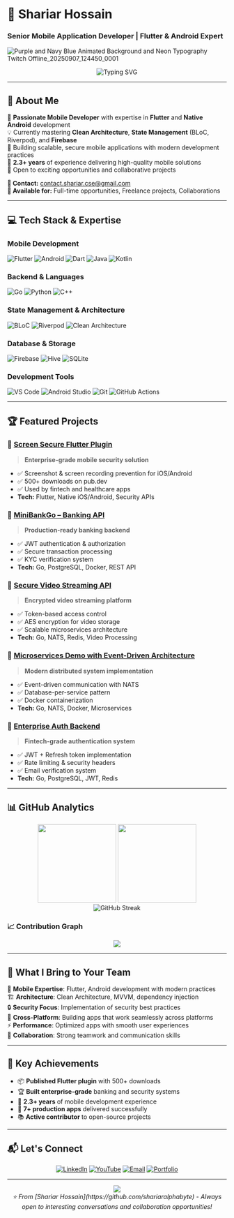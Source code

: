 # 👋 Shariar Hossain
### Senior Mobile Application Developer | Flutter & Android Expert

![Purple and Navy Blue Animated Background and Neon Typography Twitch Offline_20250907_124450_0001](https://github.com/user-attachments/assets/03e5916a-fca9-46d6-9a39-6227646eff74)


<div align="center">
  <img src="https://readme-typing-svg.herokuapp.com?font=Fira+Code&size=22&pause=1000&color=0099FF&center=true&vCenter=true&width=600&lines=Mobile+App+Developer+%7C+Flutter+Expert;Android+%7C+Go+Backend+Developer;Building+Scalable+Mobile+Solutions;Always+Learning+New+Technologies" alt="Typing SVG" />
</div>

---

## 🚀 About Me

🎯 **Passionate Mobile Developer** with expertise in **Flutter** and **Native Android** development  
💡 Currently mastering **Clean Architecture**, **State Management** (BLoC, Riverpod), and **Firebase**  
🔧 Building scalable, secure mobile applications with modern development practices  
📱 **2.3+ years** of experience delivering high-quality mobile solutions  
🌟 Open to exciting opportunities and collaborative projects  

**📧 Contact:** [contact.shariar.cse@gmail.com](mailto:contact.shariar.cse@gmail.com)  
**💼 Available for:** Full-time opportunities, Freelance projects, Collaborations

---

## 💻 Tech Stack & Expertise

### Mobile Development
![Flutter](https://img.shields.io/badge/Flutter-02569B?style=for-the-badge&logo=flutter&logoColor=white)
![Android](https://img.shields.io/badge/Android-3DDC84?style=for-the-badge&logo=android&logoColor=white)
![Dart](https://img.shields.io/badge/Dart-0175C2?style=for-the-badge&logo=dart&logoColor=white)
![Java](https://img.shields.io/badge/Java-ED8B00?style=for-the-badge&logo=openjdk&logoColor=white)
![Kotlin](https://img.shields.io/badge/Kotlin-7F52FF?style=for-the-badge&logo=kotlin&logoColor=white)

### Backend & Languages
![Go](https://img.shields.io/badge/Go-00ADD8?style=for-the-badge&logo=go&logoColor=white)
![Python](https://img.shields.io/badge/Python-3776AB?style=for-the-badge&logo=python&logoColor=white)
![C++](https://img.shields.io/badge/C++-00599C?style=for-the-badge&logo=c%2B%2B&logoColor=white)

### State Management & Architecture
![BLoC](https://img.shields.io/badge/BLoC-1976D2?style=for-the-badge&logo=dart&logoColor=white)
![Riverpod](https://img.shields.io/badge/Riverpod-FF6B35?style=for-the-badge&logo=dart&logoColor=white)
![Clean Architecture](https://img.shields.io/badge/Clean_Architecture-4CAF50?style=for-the-badge&logo=android&logoColor=white)

### Database & Storage
![Firebase](https://img.shields.io/badge/Firebase-FFCA28?style=for-the-badge&logo=firebase&logoColor=black)
![Hive](https://img.shields.io/badge/Hive-FFC107?style=for-the-badge&logo=hive&logoColor=black)
![SQLite](https://img.shields.io/badge/SQLite-07405E?style=for-the-badge&logo=sqlite&logoColor=white)

### Development Tools
![VS Code](https://img.shields.io/badge/VS_Code-007ACC?style=for-the-badge&logo=visual-studio-code&logoColor=white)
![Android Studio](https://img.shields.io/badge/Android_Studio-3DDC84?style=for-the-badge&logo=android-studio&logoColor=white)
![Git](https://img.shields.io/badge/Git-F05032?style=for-the-badge&logo=git&logoColor=white)
![GitHub Actions](https://img.shields.io/badge/GitHub_Actions-2088FF?style=for-the-badge&logo=github-actions&logoColor=white)

---

## 🏆 Featured Projects

### 🔐 [Screen Secure Flutter Plugin](https://github.com/shariaralphabyte/screen_secure)
> **Enterprise-grade mobile security solution**
- ✅ Screenshot & screen recording prevention for iOS/Android  
- ✅ 500+ downloads on pub.dev  
- ✅ Used by fintech and healthcare apps  
- **Tech:** Flutter, Native iOS/Android, Security APIs

### 🏦 [MiniBankGo – Banking API](https://github.com/shariaralphabyte/minibank-go.git)
> **Production-ready banking backend**
- ✅ JWT authentication & authorization  
- ✅ Secure transaction processing  
- ✅ KYC verification system  
- **Tech:** Go, PostgreSQL, Docker, REST API

### 🎥 [Secure Video Streaming API](https://github.com/shariaralphabyte/Secure-Video-Streaming-API.git)
> **Encrypted video streaming platform**
- ✅ Token-based access control  
- ✅ AES encryption for video storage  
- ✅ Scalable microservices architecture  
- **Tech:** Go, NATS, Redis, Video Processing

### 🧩 [Microservices Demo with Event-Driven Architecture](https://github.com/shariaralphabyte/MicroServices.git)
> **Modern distributed system implementation**
- ✅ Event-driven communication with NATS  
- ✅ Database-per-service pattern  
- ✅ Docker containerization  
- **Tech:** Go, NATS, Docker, Microservices

### 🔐 [Enterprise Auth Backend](https://github.com/shariaralphabyte/Auth_Backend_Using_Go.git)
> **Fintech-grade authentication system**
- ✅ JWT + Refresh token implementation  
- ✅ Rate limiting & security headers  
- ✅ Email verification system  
- **Tech:** Go, PostgreSQL, JWT, Redis

---

## 📊 GitHub Analytics

<div align="center">
  <img height="180em" src="https://github-readme-stats.vercel.app/api?username=shariaralphabyte&show_icons=true&theme=tokyonight&include_all_commits=true&count_private=true"/>
  <img height="180em" src="https://github-readme-stats.vercel.app/api/top-langs/?username=shariaralphabyte&layout=compact&langs_count=8&theme=tokyonight"/>
</div>

<div align="center">
  <img src="https://github-readme-streak-stats.herokuapp.com/?user=shariaralphabyte&theme=tokyonight" alt="GitHub Streak" />
</div>

### 📈 Contribution Graph
<div align="center">
  <img src="https://github-readme-activity-graph.vercel.app/graph?username=shariaralphabyte&theme=tokyo-night&hide_border=true&area=true" />
</div>

---

## 🎯 What I Bring to Your Team

🚀 **Mobile Expertise**: Flutter, Android development with modern practices  
🏗️ **Architecture**: Clean Architecture, MVVM, dependency injection  
🔒 **Security Focus**: Implementation of security best practices  
📱 **Cross-Platform**: Building apps that work seamlessly across platforms  
⚡ **Performance**: Optimized apps with smooth user experiences  
🤝 **Collaboration**: Strong teamwork and communication skills  

---

## 🌟 Key Achievements

- 📦 **Published Flutter plugin** with 500+ downloads
- 🏆 **Built enterprise-grade** banking and security systems
- 🎯 **2.3+ years** of mobile development experience
- 🔧 **7+ production apps** delivered successfully
- 📚 **Active contributor** to open-source projects

---

## 📬 Let's Connect

<div align="center">
  
[![LinkedIn](https://img.shields.io/badge/LinkedIn-0A66C2?style=for-the-badge&logo=linkedin&logoColor=white)](https://linkedin.com/in/shariar99)
[![YouTube](https://img.shields.io/badge/YouTube-FF0000?style=for-the-badge&logo=youtube&logoColor=white)](https://www.youtube.com/@CodeProBro)
[![Email](https://img.shields.io/badge/Email-D14836?style=for-the-badge&logo=gmail&logoColor=white)](mailto:contact.shariar.cse@gmail.com)
[![Portfolio](https://img.shields.io/badge/Portfolio-FF5722?style=for-the-badge&logo=google-chrome&logoColor=white)](https://shariar99.netlify.app/)

</div>

---

<div align="center">
  <img src="https://komarev.com/ghpvc/?username=shariaralphabyte&color=blueviolet&style=for-the-badge&label=Profile+Views" />
</div>

<div align="center">
  <i>⭐ From [Shariar Hossain](https://github.com/shariaralphabyte) - Always open to interesting conversations and collaboration opportunities!</i>
</div>
